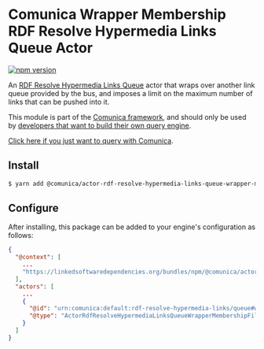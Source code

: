 # Comunica Wrapper Membership RDF Resolve Hypermedia Links Queue Actor

[![npm version](https://badge.fury.io/js/%40comunica%2Factor-rdf-resolve-hypermedia-links-queue-wrapper-membership.svg)](https://www.npmjs.com/package/@comunica/actor-rdf-resolve-hypermedia-links-queue-wrapper-membership)

An [RDF Resolve Hypermedia Links Queue](https://github.com/comunica/comunica/tree/master/packages/bus-rdf-resolve-hypermedia-links-queue) actor
that wraps over another link queue provided by the bus,
and imposes a limit on the maximum number of links that can be pushed into it.

This module is part of the [Comunica framework](https://github.com/comunica/comunica),
and should only be used by [developers that want to build their own query engine](https://comunica.dev/docs/modify/).

[Click here if you just want to query with Comunica](https://comunica.dev/docs/query/).

## Install

```bash
$ yarn add @comunica/actor-rdf-resolve-hypermedia-links-queue-wrapper-membership
```

## Configure

After installing, this package can be added to your engine's configuration as follows:
```json
{
  "@context": [
    ...
    "https://linkedsoftwaredependencies.org/bundles/npm/@comunica/actor-rdf-resolve-hypermedia-links-queue-wrapper-membership-filter/^0.0.0/components/context.jsonld"
  ],
  "actors": [
    ...
    {
      "@id": "urn:comunica:default:rdf-resolve-hypermedia-links/queue#wrapper-membership-filter",
      "@type": "ActorRdfResolveHypermediaLinksQueueWrapperMembershipFilter"
    }
  ]
}
```
